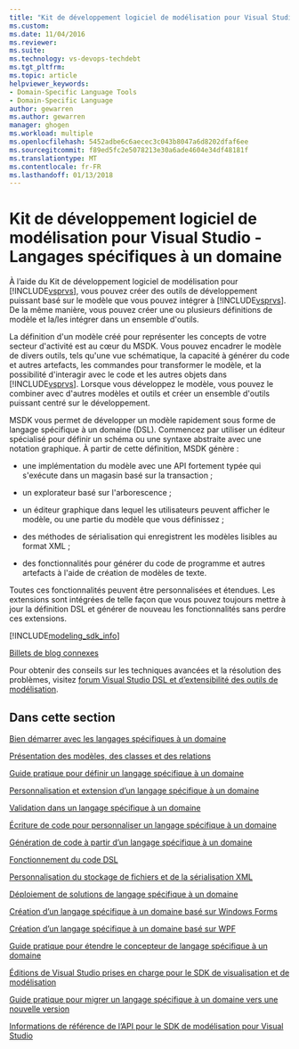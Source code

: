 ```yaml
---
title: "Kit de développement logiciel de modélisation pour Visual Studio - langages spécifiques à un domaine | Documents Microsoft"
ms.custom: 
ms.date: 11/04/2016
ms.reviewer: 
ms.suite: 
ms.technology: vs-devops-techdebt
ms.tgt_pltfrm: 
ms.topic: article
helpviewer_keywords:
- Domain-Specific Language Tools
- Domain-Specific Language
author: gewarren
ms.author: gewarren
manager: ghogen
ms.workload: multiple
ms.openlocfilehash: 5452adbe6c6aecec3c043b8047a6d8202dfaf6ee
ms.sourcegitcommit: f89ed5fc2e5078213e30a6ade4604e34df48181f
ms.translationtype: MT
ms.contentlocale: fr-FR
ms.lasthandoff: 01/13/2018
---
```

# <a name="modeling-sdk-for-visual-studio---domain-specific-languages"></a>Kit de développement logiciel de modélisation pour Visual Studio - Langages spécifiques à un domaine
À l’aide du Kit de développement logiciel de modélisation pour [!INCLUDE[vsprvs](../code-quality/includes/vsprvs_md.md)], vous pouvez créer des outils de développement puissant basé sur le modèle que vous pouvez intégrer à [!INCLUDE[vsprvs](../code-quality/includes/vsprvs_md.md)]. De la même manière, vous pouvez créer une ou plusieurs définitions de modèle et la/les intégrer dans un ensemble d'outils.  
  
 La définition d'un modèle créé pour représenter les concepts de votre secteur d'activité est au cœur du MSDK. Vous pouvez encadrer le modèle de divers outils, tels qu'une vue schématique, la capacité à générer du code et autres artefacts, les commandes pour transformer le modèle, et la possibilité d'interagir avec le code et les autres objets dans [!INCLUDE[vsprvs](../code-quality/includes/vsprvs_md.md)]. Lorsque vous développez le modèle, vous pouvez le combiner avec d'autres modèles et outils et créer un ensemble d'outils puissant centré sur le développement.  
  
 MSDK vous permet de développer un modèle rapidement sous forme de langage spécifique à un domaine (DSL). Commencez par utiliser un éditeur spécialisé pour définir un schéma ou une syntaxe abstraite avec une notation graphique. À partir de cette définition, MSDK génère :  
  
-   une implémentation du modèle avec une API fortement typée qui s'exécute dans un magasin basé sur la transaction ;  
  
-   un explorateur basé sur l'arborescence ;  
  
-   un éditeur graphique dans lequel les utilisateurs peuvent afficher le modèle, ou une partie du modèle que vous définissez ;  
  
-   des méthodes de sérialisation qui enregistrent les modèles lisibles au format XML ;  
  
-   des fonctionnalités pour générer du code de programme et autres artefacts à l'aide de création de modèles de texte.  
  
 Toutes ces fonctionnalités peuvent être personnalisées et étendues. Les extensions sont intégrées de telle façon que vous pouvez toujours mettre à jour la définition DSL et générer de nouveau les fonctionnalités sans perdre ces extensions.  
  
[!INCLUDE[modeling_sdk_info](includes/modeling_sdk_info.md)]
 
 [Billets de blog connexes](https://blogs.msdn.microsoft.com/visualstudioalm/tag/code-index/)
  
 Pour obtenir des conseils sur les techniques avancées et la résolution des problèmes, visitez [forum Visual Studio DSL et d’extensibilité des outils de modélisation](http://go.microsoft.com/fwlink/?LinkID=186074).  
  
## <a name="in-this-section"></a>Dans cette section  
 [Bien démarrer avec les langages spécifiques à un domaine](../modeling/getting-started-with-domain-specific-languages.md)  
  
 [Présentation des modèles, des classes et des relations](../modeling/understanding-models-classes-and-relationships.md)  
  
 [Guide pratique pour définir un langage spécifique à un domaine](../modeling/how-to-define-a-domain-specific-language.md)  
  
 [Personnalisation et extension d’un langage spécifique à un domaine](../modeling/customizing-and-extending-a-domain-specific-language.md)  
  
 [Validation dans un langage spécifique à un domaine](../modeling/validation-in-a-domain-specific-language.md)  
  
 [Écriture de code pour personnaliser un langage spécifique à un domaine](../modeling/writing-code-to-customise-a-domain-specific-language.md)  
  
 [Génération de code à partir d’un langage spécifique à un domaine](../modeling/generating-code-from-a-domain-specific-language.md)  
  
 [Fonctionnement du code DSL](../modeling/understanding-the-dsl-code.md)  
  
 [Personnalisation du stockage de fichiers et de la sérialisation XML](../modeling/customizing-file-storage-and-xml-serialization.md)  
  
 [Déploiement de solutions de langage spécifique à un domaine](../modeling/deploying-domain-specific-language-solutions.md)  
  
 [Création d’un langage spécifique à un domaine basé sur Windows Forms](../modeling/creating-a-windows-forms-based-domain-specific-language.md)  
  
 [Création d’un langage spécifique à un domaine basé sur WPF](../modeling/creating-a-wpf-based-domain-specific-language.md)  
  
 [Guide pratique pour étendre le concepteur de langage spécifique à un domaine](../modeling/how-to-extend-the-domain-specific-language-designer.md)  
  
 [Éditions de Visual Studio prises en charge pour le SDK de visualisation et de modélisation](../modeling/supported-visual-studio-editions-for-visualization-amp-modeling-sdk.md)  
  
 [Guide pratique pour migrer un langage spécifique à un domaine vers une nouvelle version](../modeling/how-to-migrate-a-domain-specific-language-to-a-new-version.md)  
  
 [Informations de référence de l’API pour le SDK de modélisation pour Visual Studio](../modeling/api-reference-for-modeling-sdk-for-visual-studio.md)
